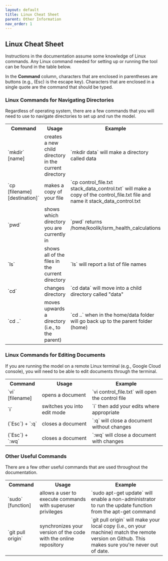 ```yaml
---
layout: default
title: Linux Cheat Sheet
parent: Other Information
nav_order: 1
---
```


## Linux Cheat Sheet

Instructions in the documentation assume some knowledge of Linux commands. Any Linux command needed for setting up or running the tool can be found in the table below.

In the **Command** column, characters that are enclosed in parentheses are buttons (e.g., (Esc) is the escape key). Characters that are enclosed in a single quote are the command that should be typed. 

### Linux Commands for Navigating Directories

Regardless of operating system, there are a few commands that you will need to use to navigate directories to set up and run the model.

<table cellspacing="0" cellpadding="0">
  <tr>
    <th>Command</th><th>Usage</th><th>Example</th>
  </tr>
  <tr>
    <td>`mkdir` [name]</td><td>creates a new child directory in the current directory</td><td>`mkdir data` will make a directory called data </td>
  </tr>
  <tr>
    <td>`cp [filename] [destination]` </td><td>makes a copy of your file </td><td>`cp control_file.txt stack_data_control.txt` will make a copy of the control_file.txt file and name it stack_data_control.txt </td>
  </tr>
  <tr>
    <td>`pwd` </td><td>shows which directory you are currently in </td><td>`pwd` returns /home/koolik/isrm_health_calculations </td>
  </tr>
  <tr>
    <td>`ls` </td><td>shows all of the files in the current directory </td><td>`ls` will report a list of file names </td>
  </tr>
  <tr>
    <td>`cd` </td><td>changes directory</td><td>`cd data` will move into a child directory called "data" </td>
  </tr>
  <tr>
    <td>`cd ..` </td><td>moves upwards a directory (i.e., to the parent) </td><td>`cd ..` when in the home/data folder will go back up to the parent folder (home) </td>
  </tr>
 </table>

### Linux Commands for Editing Documents
If you are running the model on a remote Linux terminal (e.g., Google Cloud console), you will need to be able to edit documents through the terminal. 

<table cellspacing="0" cellpadding="0">
  <tr>
    <th>Command</th><th>Usage</th><th>Example</th>
  </tr>
  <tr>
    <td>`vi` [filename]</td><td>opens a document</td><td>`vi control_file.txt` will open the control file</td>
  </tr>
  <tr>
    <td>`i` </td><td>switches you into edit mode</td><td>`i` then add your edits where appropriate </td>
  </tr>
  <tr>
    <td>(`Esc`) + `:q`</td><td>closes a document</td><td>`:q` will close a document without changes</td>
  </tr>
   <tr>
    <td>(`Esc`) + `:wq`</td><td>closes a document</td><td>`:wq` will close a document with changes</td>
  </tr>
 </table>

### Other Useful Commands
There are a few other useful commands that are used throughout the documentation.

<table cellspacing="0" cellpadding="0">
  <tr>
    <th>Command</th><th>Usage</th><th>Example</th>
  </tr>
  <tr>
    <td>`sudo` [function]</td><td>allows a user to execute commands with superuser privileges</td><td>`sudo apt-get update` will enable a non-administrator to run the update function from the apt-get command </td>
  </tr>
  <tr>
    <td>`git pull origin` </td><td>synchronizes your version of the code with the online repository </td><td>`git pull origin` will make your local copy (i.e., on your machine) match the remote version on Github. This makes sure you're never out of date. </td>
  </tr>
</table>
